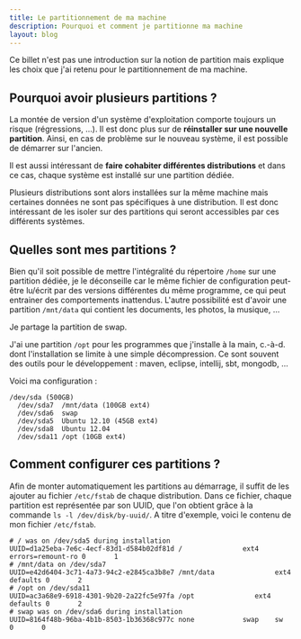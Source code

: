 ```yaml
---
title: Le partitionnement de ma machine
description: Pourquoi et comment je partitionne ma machine
layout: blog
---
```

Ce billet n'est pas une introduction sur la notion de partition mais explique les choix que j'ai
retenu pour le partitionnement de ma machine.

## Pourquoi avoir plusieurs partitions ?

La montée de version d'un système d'exploitation comporte toujours un risque (régressions, …). Il
est donc plus sur de **réinstaller sur une nouvelle partition**. Ainsi, en cas de problème sur le
nouveau système, il est possible de démarrer sur l'ancien.

Il est aussi intéressant de **faire cohabiter différentes distributions** et dans ce cas, chaque
système est installé sur une partition dédiée.

Plusieurs distributions sont alors installées sur la même machine mais certaines données ne sont pas
spécifiques à une distribution. Il est donc intéressant de les isoler sur des partitions qui seront
accessibles par ces différents systèmes.

## Quelles sont mes partitions ?

Bien qu'il soit possible de mettre l'intégralité du répertoire `/home` sur une partition dédiée, je
le déconseille car le même fichier de configuration peut-être lu/écrit par des versions différentes
du même programme, ce qui peut entrainer des comportements inattendus. L'autre possibilité est
d'avoir une partition `/mnt/data` qui contient les documents, les photos, la musique, …

Je partage la partition de swap.

J'ai une partition `/opt` pour les programmes que j'installe à la main, c.-à-d. dont l'installation
se limite à une simple décompression. Ce sont souvent des outils pour le développement : maven,
eclipse, intellij, sbt, mongodb, …

Voici ma configuration :

```
/dev/sda (500GB)
  /dev/sda7  /mnt/data (100GB ext4)
  /dev/sda6  swap
  /dev/sda5  Ubuntu 12.10 (45GB ext4)
  /dev/sda8  Ubuntu 12.04
  /dev/sda11 /opt (10GB ext4)
```

## Comment configurer ces partitions ?

Afin de monter automatiquement les partitions au démarrage, il suffit de les ajouter au fichier
`/etc/fstab` de chaque distribution. Dans ce fichier, chaque partition est représentée par son UUID,
que l'on obtient grâce à la commande `ls -l /dev/disk/by-uuid/`. A titre d'exemple, voici le contenu
de mon fichier `/etc/fstab`.

```
# / was on /dev/sda5 during installation
UUID=d1a25eba-7e6c-4ecf-83d1-d584b02df81d /               ext4    errors=remount-ro 0       1
# /mnt/data on /dev/sda7
UUID=e42d6404-3c71-4a73-94c2-e2845ca3b8e7 /mnt/data               ext4    defaults 0       2
# /opt on /dev/sda11
UUID=ac3a68e9-6918-4301-9b20-2a22fc5e97fa /opt               ext4    defaults 0       2
# swap was on /dev/sda6 during installation
UUID=8164f48b-96ba-4b1b-8503-1b36368c977c none            swap    sw              0       0
```
